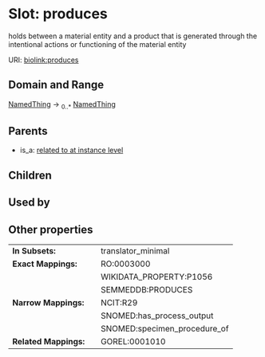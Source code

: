 
# Slot: produces


holds between a material entity and a product that is generated through the intentional actions or functioning of the material entity

URI: [biolink:produces](https://w3id.org/biolink/vocab/produces)


## Domain and Range

[NamedThing](NamedThing.md) &#8594;  <sub>0..\*</sub> [NamedThing](NamedThing.md)

## Parents

 *  is_a: [related to at instance level](related_to_at_instance_level.md)

## Children


## Used by


## Other properties

|  |  |  |
| --- | --- | --- |
| **In Subsets:** | | translator_minimal |
| **Exact Mappings:** | | RO:0003000 |
|  | | WIKIDATA_PROPERTY:P1056 |
|  | | SEMMEDDB:PRODUCES |
| **Narrow Mappings:** | | NCIT:R29 |
|  | | SNOMED:has_process_output |
|  | | SNOMED:specimen_procedure_of |
| **Related Mappings:** | | GOREL:0001010 |

